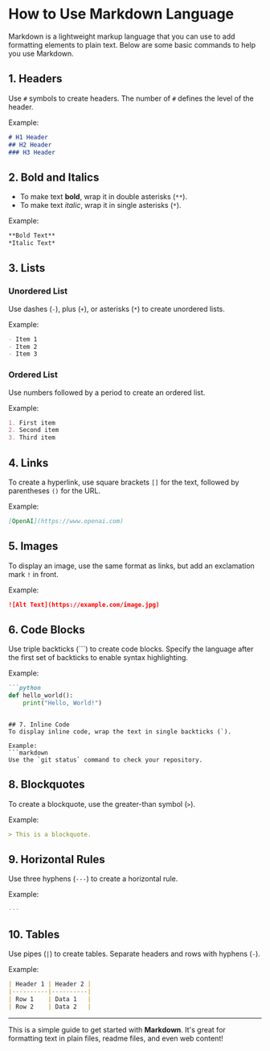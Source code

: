 # How to Use Markdown Language

Markdown is a lightweight markup language that you can use to add formatting elements to plain text. Below are some basic commands to help you use Markdown.

## 1. Headers
Use `#` symbols to create headers. The number of `#` defines the level of the header.

Example:
```markdown
# H1 Header
## H2 Header
### H3 Header
```

## 2. Bold and Italics
- To make text **bold**, wrap it in double asterisks (`**`).
- To make text *italic*, wrap it in single asterisks (`*`).

Example:
```markdown
**Bold Text**
*Italic Text*
```

## 3. Lists
### Unordered List
Use dashes (`-`), plus (`+`), or asterisks (`*`) to create unordered lists.

Example:
```markdown
- Item 1
- Item 2
- Item 3
```

### Ordered List
Use numbers followed by a period to create an ordered list.

Example:
```markdown
1. First item
2. Second item
3. Third item
```

## 4. Links
To create a hyperlink, use square brackets `[]` for the text, followed by parentheses `()` for the URL.

Example:
```markdown
[OpenAI](https://www.openai.com)
```

## 5. Images
To display an image, use the same format as links, but add an exclamation mark `!` in front.

Example:
```markdown
![Alt Text](https://example.com/image.jpg)
```

## 6. Code Blocks
Use triple backticks (```) to create code blocks. Specify the language after the first set of backticks to enable syntax highlighting.

Example:
```markdown
```python
def hello_world():
    print("Hello, World!")
```
```

## 7. Inline Code
To display inline code, wrap the text in single backticks (`).

Example:
```markdown
Use the `git status` command to check your repository.
```

## 8. Blockquotes
To create a blockquote, use the greater-than symbol (`>`).

Example:
```markdown
> This is a blockquote.
```

## 9. Horizontal Rules
Use three hyphens (`---`) to create a horizontal rule.

Example:
```markdown
---
```

## 10. Tables
Use pipes (`|`) to create tables. Separate headers and rows with hyphens (`-`).

Example:
```markdown
| Header 1 | Header 2 |
|----------|----------|
| Row 1    | Data 1   |
| Row 2    | Data 2   |
```

---

This is a simple guide to get started with **Markdown**. It's great for formatting text in plain files, readme files, and even web content!
